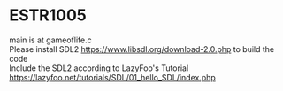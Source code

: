 # ESTR1005
main is at gameoflife.c  
Please install SDL2 https://www.libsdl.org/download-2.0.php to build the code  
Include the SDL2 according to LazyFoo's Tutorial https://lazyfoo.net/tutorials/SDL/01_hello_SDL/index.php

